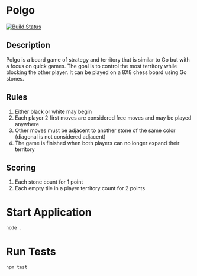 # Polgo

[![Build Status](https://travis-ci.org/dmorand/polgo-node.svg?branch=master)](https://travis-ci.org/dmorand/polgo-node)

## Description

Polgo is a board game of strategy and territory that is similar to Go but with a focus on quick games.  The goal is to control the most territory while blocking the other player.  It can be played on a 8X8 chess board using Go stones.

## Rules

1. Either black or white may begin
2. Each player 2 first moves are considered free moves and may be played anywhere
3. Other moves must be adjacent to another stone of the same color (diagonal is not considered adjacent)
4. The game is finished when both players can no longer expand their territory

## Scoring

1. Each stone count for 1 point
2. Each empty tile in a player territory count for 2 points

# Start Application

`node .`

# Run Tests

`npm test`

